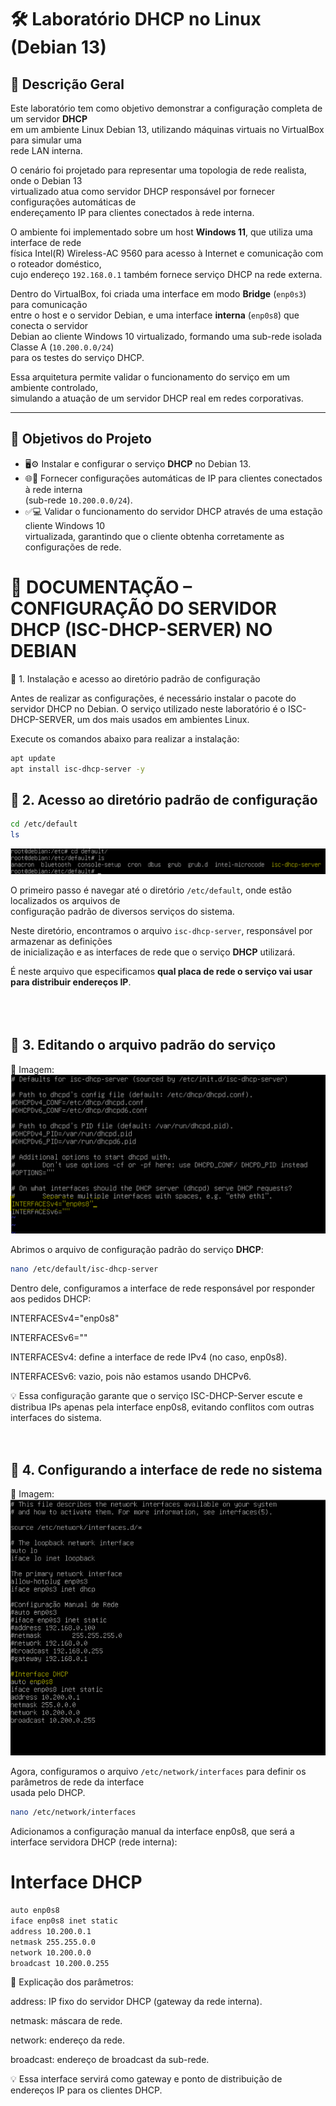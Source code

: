 # 🛠️ Laboratório DHCP no Linux (Debian 13)

## 📘 Descrição Geral

Este laboratório tem como objetivo demonstrar a configuração completa de um servidor **DHCP**  
em um ambiente Linux Debian 13, utilizando máquinas virtuais no VirtualBox para simular uma  
rede LAN interna.

O cenário foi projetado para representar uma topologia de rede realista, onde o Debian 13  
virtualizado atua como servidor DHCP responsável por fornecer configurações automáticas de  
endereçamento IP para clientes conectados à rede interna.

O ambiente foi implementado sobre um host **Windows 11**, que utiliza uma interface de rede  
física Intel(R) Wireless-AC 9560 para acesso à Internet e comunicação com o roteador doméstico,  
cujo endereço `192.168.0.1` também fornece serviço DHCP na rede externa.

Dentro do VirtualBox, foi criada uma interface em modo **Bridge** (`enp0s3`) para comunicação  
entre o host e o servidor Debian, e uma interface **interna** (`enp0s8`) que conecta o servidor  
Debian ao cliente Windows 10 virtualizado, formando uma sub-rede isolada Classe A (`10.200.0.0/24`)  
para os testes do serviço DHCP.

Essa arquitetura permite validar o funcionamento do serviço em um ambiente controlado,  
simulando a atuação de um servidor DHCP real em redes corporativas.

---

## 🧩 Objetivos do Projeto

- 🖥️⚙️ Instalar e configurar o serviço **DHCP** no Debian 13.  
- 🌐📡 Fornecer configurações automáticas de IP para clientes conectados à rede interna  
  (sub-rede `10.200.0.0/24`).  
- ✅💻 Validar o funcionamento do servidor DHCP através de uma estação cliente Windows 10  
  virtualizada, garantindo que o cliente obtenha corretamente as configurações de rede.


# 🧾 DOCUMENTAÇÃO – CONFIGURAÇÃO DO SERVIDOR DHCP (ISC-DHCP-SERVER) NO DEBIAN

🔹 1. Instalação e acesso ao diretório padrão de configuração

Antes de realizar as configurações, é necessário instalar o pacote do servidor DHCP no Debian.
O serviço utilizado neste laboratório é o ISC-DHCP-SERVER, um dos mais usados em ambientes Linux.

Execute os comandos abaixo para realizar a instalação:
````bash
apt update
apt install isc-dhcp-server -y
````

## 🔹 2. Acesso ao diretório padrão de configuração

```bash
cd /etc/default
ls
```

![Acesso ao diretório padrão](imagem/imagem.png)


O primeiro passo é navegar até o diretório `/etc/default`, onde estão localizados os arquivos de  
configuração padrão de diversos serviços do sistema.

Neste diretório, encontramos o arquivo `isc-dhcp-server`, responsável por armazenar as definições  
de inicialização e as interfaces de rede que o serviço **DHCP** utilizará.

É neste arquivo que especificamos **qual placa de rede o serviço vai usar para distribuir endereços IP**.
<br><br><br><br>
## 🔹 3. Editando o arquivo padrão do serviço

📸 Imagem:  
![Configuração padrão do serviço DHCP](imagem/arquivo_configuração_padrão_placa_dhcp.png)

Abrimos o arquivo de configuração padrão do serviço **DHCP**:

```bash
nano /etc/default/isc-dhcp-server
```
Dentro dele, configuramos a interface de rede responsável por responder aos pedidos DHCP:

INTERFACESv4="enp0s8"  

INTERFACESv6=""

INTERFACESv4: define a interface de rede IPv4 (no caso, enp0s8).

INTERFACESv6: vazio, pois não estamos usando DHCPv6.

💡 Essa configuração garante que o serviço ISC-DHCP-Server escute e distribua IPs apenas pela
interface enp0s8, evitando conflitos com outras interfaces do sistema.
<br><br><br>

## 🔹 4. Configurando a interface de rede no sistema

📸 Imagem:  
![Configuração da interface de rede](imagem/configurando_interface_do_dhcp.png)

Agora, configuramos o arquivo `/etc/network/interfaces` para definir os parâmetros de rede da interface  
usada pelo DHCP.

```bash
nano /etc/network/interfaces
```
Adicionamos a configuração manual da interface enp0s8, que será a interface servidora DHCP (rede interna):
# Interface DHCP
```bash
auto enp0s8
iface enp0s8 inet static
address 10.200.0.1
netmask 255.255.0.0
network 10.200.0.0
broadcast 10.200.0.255
```
🔸 Explicação dos parâmetros:

address: IP fixo do servidor DHCP (gateway da rede interna).

netmask: máscara de rede.

network: endereço da rede.

broadcast: endereço de broadcast da sub-rede.

💡 Essa interface servirá como gateway e ponto de distribuição de endereços IP para os clientes DHCP.
